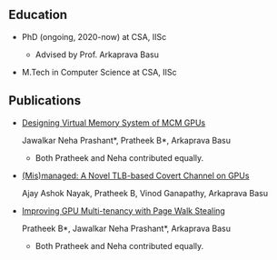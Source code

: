## Education

- PhD (ongoing, 2020-now) at CSA, IISc
  - Advised by Prof. Arkaprava Basu

- M.Tech in Computer Science at CSA, IISc


## Publications

- [Designing Virtual Memory System of MCM GPUs](https://www.csa.iisc.ac.in/~arkapravab/papers.html)

  Jawalkar Neha Prashant*, Pratheek B*, Arkaprava Basu
  * Both Pratheek and Neha contributed equally.
  
- [(Mis)managed: A Novel TLB-based Covert Channel on GPUs](https://www.csa.iisc.ac.in/~arkapravab/papers/asiaCCS21_GPUTLBChannel.pdf)

  Ajay Ashok Nayak, Pratheek B, Vinod Ganapathy, Arkaprava Basu
  
- [Improving GPU Multi-tenancy with Page Walk Stealing ](https://www.csa.iisc.ac.in/~arkapravab/papers/hpca21_DWS.pdf)

  Pratheek B*, Jawalkar Neha Prashant*, Arkaprava Basu
  * Both Pratheek and Neha contributed equally.


